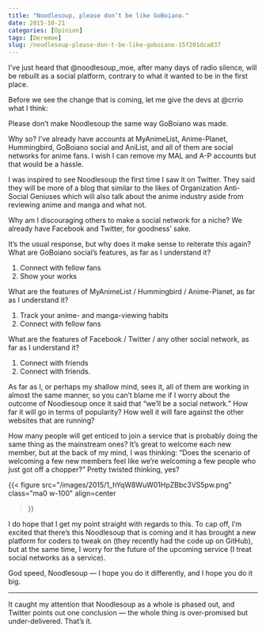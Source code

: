 ```yaml
---
title: "Noodlesoup, please don’t be like GoBoiano."
date: 2015-10-21
categories: [Opinion]
tags: [Deremoe]
slug: /noodlesoup-please-don-t-be-like-goboiano-15f201dca837
---
```


I’ve just heard that @noodlesoup\_moe, after many days of radio silence, will be rebuilt as a social platform, contrary to what it wanted to be in the first place.

Before we see the change that is coming, let me give the devs at @crrio what I think:

Please don’t make Noodlesoup the same way GoBoiano was made.

Why so? I’ve already have accounts at MyAnimeList, Anime-Planet, Hummingbird, GoBoiano social and AniList, and all of them are social networks for anime fans. I wish I can remove my MAL and A-P accounts but that would be a hassle.

I was inspired to see Noodlesoup the first time I saw it on Twitter. They said they will be more of a blog that similar to the likes of Organization Anti-Social Geniuses which will also talk about the anime industry aside from reviewing anime and manga and what not.

Why am I discouraging others to make a social network for a niche? We already have Facebook and Twitter, for goodness’ sake.

It’s the usual response, but why does it make sense to reiterate this again? What are GoBoiano social’s features, as far as I understand it?

1. Connect with fellow fans
2. Show your works

What are the features of MyAnimeList / Hummingbird / Anime-Planet, as far as I understand it?

1. Track your anime- and manga-viewing habits
2. Connect with fellow fans

What are the features of Facebook / Twitter / any other social network, as far as I understand it?

1. Connect with friends
2. Connect with friends.

As far as I, or perhaps my shallow mind, sees it, all of them are working in almost the same manner, so you can’t blame me if I worry about the outcome of Noodlesoup once it said that “we’ll be a social network.” How far it will go in terms of popularity? How well it will fare against the other websites that are running?

How many people will get enticed to join a service that is probably doing the same thing as the mainstream ones? It’s great to welcome each new member, but at the back of my mind, I was thinking: “Does the scenario of welcoming a few new members feel like we’re welcoming a few people who just got off a chopper?” Pretty twisted thinking, yes?

{{< figure
  src="/images/2015/1_hYqW8WuW01HpZBbc3VS5pw.png"
  class="ma0 w-100"
  align=center
>}}

I do hope that I get my point straight with regards to this. To cap off, I’m excited that there’s this Noodlesoup that is coming and it has brought a new platform for coders to tweak on (they recently had the code up on GitHub), but at the same time, I worry for the future of the upcoming service (I treat social networks as a service).

God speed, Noodlesoup — I hope you do it differently, and I hope you do it big.

* * *

It caught my attention that Noodlesoup as a whole is phased out, and Twitter points out one conclusion — the whole thing is over-promised but under-delivered. That’s it.
